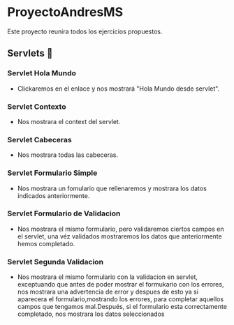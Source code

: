 # ProyectoAndresMS

Este proyecto reunira todos los ejercicios propuestos.

## Servlets 🔧

### Servlet Hola Mundo

* Clickaremos en el enlace y nos mostrará "Hola Mundo desde servlet".

### Servlet Contexto

* Nos mostrara el context del servlet.

### Servlet Cabeceras

* Nos mostrara todas las cabeceras.

### Servlet Formulario Simple

* Nos mostrara un fomulario que rellenaremos y mostrara los datos indicados anteriormente.

### Servlet Formulario de Validacion

* Nos mostrara el mismo formulario, pero validaremos ciertos campos en el servlet, una véz validados mostraremos los datos que anteriormente hemos completado.

### Servlet Segunda Validacion

* Nos mostrara el mismo formulario con la validacion en servlet, exceptuando que antes de poder mostrar el formukario con los errores, nos mostrara una advertencia de error y despues de esto ya si aparecera el formulario,mostrando los errores, para completar aquellos campos que tengamos mal.Después, si el formulario esta correctamente completado, nos mostrara los datos seleccionados

